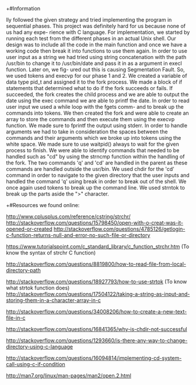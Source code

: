 +#Information 

lly followed the given strategy and tried implementing the program in sequential
 phases. This project was definitely hard for us because none of us had any expe-
 rience with C language. For implementation, we started by running each test 
 from the different phases in an actual Unix shell. Our design was to include 
 all the code in the main function and once we have a working code then break 
 it into functions to use them again. In order to use user input as a string we
 had tried using string concatenation with the path /usr/bin to change it to 
 /usr/bin/date and pass it in as a argument in execl function. Later on, we fig-
 ured out this is causing Segmentation Fault. So, we used tokens and execvp for
 our phase 1 and 2. We created a variable of data type pid_t and assigned it to
 the fork process. We made a block of if statements that determined what to do
 if the fork succeeds or fails. If succeeded, the fork creates the child process
and we are able to output the date using the exec command we are able to printf
the date. In order to read user input we used a while loop with the fgets comm-
and to break up the commands into tokens. We then created the fork and were able
to create an array to store the commands and then execute them using the execvp
function. We made sure to fprintf the output using stderr. In order to handle
arguments we had to take in consideration the spaces between the commands and
their arguments which we broke up into tokens using the white space. We made
sure to use waitpid() always to wait for the given process to finish. We were
able to identify commands that needed to be handled such as "cd" by using the
strncmp function within the handling of the fork. The two commands 'q' and 'cd'
are handled in the parent as these commands are handled outside the usr/bin. We
used chdir for the 'cd' command in order to navigate to the given directory that
the user inputs and handled the command 'q' using break in order to break out of
the shell. We once again used tokens to break up the command line. We used 
strntok to break up the parts aside the ">" character. 	

+#Resources we found online:

http://www.cplusplus.com/reference/cstring/strchr/ 
http://stackoverflow.com/questions/15798450/open-with-o-creat-was-it-opened-or-created
http://stackoverflow.com/questions/4785126/getlogin-c-function-returns-null-and-error-no-such-file-or-directory

https://www.tutorialspoint.com/c_standard_library/c_function_strchr.htm
(To know the syntax of strchr C function)

http://stackoverflow.com/questions/8819800/how-to-read-file-from-local-directory-path

http://stackoverflow.com/questions/18927793/how-to-use-strtok
(To know what strtok function does)
http://stackoverflow.com/questions/17504122/taking-a-string-as-input-and-storing-them-in-a-character-array-in-c

http://stackoverflow.com/questions/34008206/how-to-create-a-new-text-file-in-c

http://stackoverflow.com/questions/16841365/why-is-chdir-not-successful

http://stackoverflow.com/questions/1293660/is-there-any-way-to-change-directory-using-c-language

http://stackoverflow.com/questions/16094814/implementing-cd-system-call-using-c-if-condition

http://man7.org/linux/man-pages/man2/open.2.html
